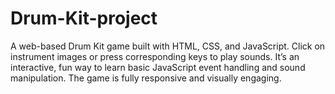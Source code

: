 # Drum-Kit-project
A web-based Drum Kit game built with HTML, CSS, and JavaScript. Click on instrument images or press corresponding keys to play sounds. It’s an interactive, fun way to learn basic JavaScript event handling and sound manipulation. The game is fully responsive and visually engaging.
